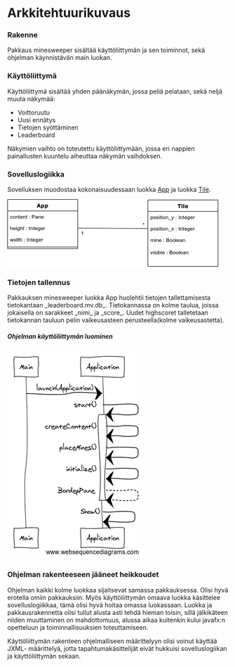 <h1>Arkkitehtuurikuvaus</h1>

<h3>Rakenne</h3>
Pakkaus minesweeper sisältää käyttöliittymän ja sen toiminnot, sekä ohjelman käynnistävän main luokan.

<h3>Käyttöliittymä</h3>
Käyttöliittymä sisältää yhden päänäkymän, jossa peliä pelataan, sekä neljä muuta näkymää:

- Voittoruutu
- Uusi ennätys
- Tietojen syöttäminen
- Leaderboard

Näkymien vaihto on toteutettu käyttöliittymään, jossa eri nappien painallusten kuuntelu aiheuttaa näkymän vaihdoksen.

<h3>Sovelluslogiikka</h3>

Sovelluksen muodostaa kokonaisuudessaan luokka <a href="https://github.com/Jimmeeee/ot-harjoitustyo/blob/master/Minesweeper/src/main/java/com/mycompany/minesweeper/App.java">App</a> ja luokka <a href="https://github.com/Jimmeeee/ot-harjoitustyo/blob/master/Minesweeper/src/main/java/com/mycompany/minesweeper/Tile.java">Tile</a>.
 
![luokkakaavio](luokkakaavio.png)

<h3>Tietojen tallennus</h3>
Pakkauksen minesweeper luokka App huolehtii tietojen tallettamisesta tietokantaan _leaderboard.mv.db_. Tietokannassa on kolme taulua, joissa jokaisella on sarakkeet _nimi_ ja _score_. Uudet highscoret talletetaan tietokannan tauluun pelin vaikeusasteen perusteella(kolme vaikeusastetta). 

<h5>Ohjelman käyttöliittymän luominen</h5>

![sekvenssikaavio](sekvenssi.png)

<h3>Ohjelman rakenteeseen jääneet heikkoudet</h3>
Ohjelman kaikki kolme luokkaa sijaitsevat samassa pakkauksessa. Olisi hyvä erotella omiin pakkauksiin. Myös käyttöliittymän omaava luokka käsittelee sovelluslogiikkaa, tämä olisi hyvä hoitaa omassa luokassaan. Luokka ja pakkausrakennetta olisi tullut alusta asti tehdä hieman toisin, sillä jälkikäteen niiden muuttaminen on mahdottomuus, alussa aikaa kuitenkin kului javafx:n opetteluun ja toiminnallisuuksien toteuttamiseen.


Käyttöliittymän rakenteen ohjelmalliseen määrittelyyn olisi voinut käyttää JXML- määrittelyä, jotta tapahtumakäsittelijät eivät hukkuisi sovelluslogiikan ja käyttöliittymän sekaan.
